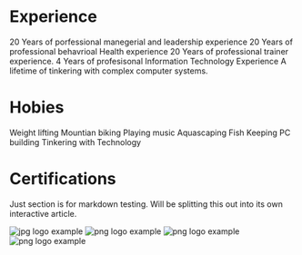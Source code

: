 # Experience

20 Years of porfessional manegerial and leadership experience
20 Years of professional behavrioal Health experience
20 Years of professional trainer experience. 
4 Years of profesisonal Information Technology Experience
A lifetime of tinkering with complex computer systems. 

# Hobies

Weight lifting
Mountian biking
Playing music
Aquascaping
Fish Keeping
PC building
Tinkering with Technology

# Certifications

Just section is for markdown testing. Will be splitting this out into its own interactive article.

![jpg logo example](static/about/ccna_med-transformed.png)
![png logo example](static/about/devnet.png)
![png logo example](static/about/aplussmall.png)
![png logo example](static/about/SecurityPlussmall.png)